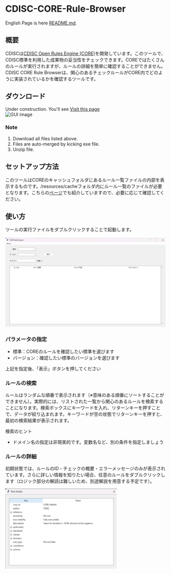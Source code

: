# CDISC-CORE-Rule-Browser

English Page is here [README.md](https://github.com/HajimeShimizu/CDISC-CORE-Rule-Browser/blob/main/README.md).

## 概要
CDISCは[CDISC Open Rules Engine (CORE)](https://github.com/cdisc-org/cdisc-rules-engine)を開発しています。このツールで、CDISC標準を利用した成果物の妥当性をチェックできます。COREではたくさんのルールが実行されますが、ルールの詳細を簡単に確認することができません。CDISC CORE Rule Browserは、関心のあるチェックルールがCORE内でどのように実装されているかを確認するツールです。

## ダウンロード
Under construction. You'll see
[Visit this page](https://github.com/HajimeShimizu/CDISC-CORE-Rule-Browser/releases)\
<img width="200" alt="GUI image" src="files.png">

### Note
1. Download all files listed above.
2. Files are auto-merged by kicking exe file.
3. Unzip file.

## セットアップ方法
このツールはCOREのキャッシュフォルダにあるルール一覧ファイルの内部を表示するものです。/resources/cacheフォルダ内にルール一覧のファイルが必要となります。こちらの[ページ](https://note.com/cdisc/n/n2e23f6e1dad1)でも紹介していますので、必要に応じて確認してください。

## 使い方
ツールの実行ファイルをダブルクリックすることで起動します。\
\
<img width="600" alt="image" src="core_rule_browser.png">

### パラメータの指定
- 標準：COREのルールを確認したい標準を選びます
- バージョン：確認したい標準のバージョンを選びます

上記を指定後、「表示」ボタンを押してください

### ルールの検索
ルールはランダムな順番で表示されます（※意味のある順番にソートすることができません）。実際的には、リストされた一覧から関心のあるルールを検索することになります。検索ボックスにキーワードを入れ、リターンキーを押すことで、データが絞り込まれます。キーワードが空の状態でリターンキーを押すと、最初の検索結果が表示されます。

検索のヒント
- ドメイン名の指定は非現実的です。変数名など、別の条件を指定しましょう

### ルールの詳細
初期状態では、ルールのID・チェックの概要・エラーメッセージのみが表示されています。さらに詳しい情報を知りたい場合、任意のルールをダブルクリックします（ロジック部分の解読は難しいため、別途解説を用意する予定です）。

<img width="350" alt="image" src="core_rule_browser_detail.png">

